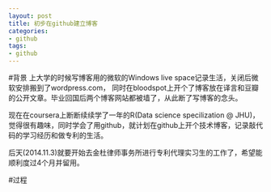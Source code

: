 ```yaml
---
layout: post
title: 初步在github建立博客
categories:
- github
tags:
- github
---
```



#背景
上大学的时候写博客用的微软的Windows live space记录生活，关闭后微软安排搬到了wordpress.com， 同时在bloodspot上开个了博客放在译言和豆瓣的公开文章。毕业回国后两个博客网站都被墙了，从此断了写博客的念头。

现在在coursera上断断续续学了一年的R(Data science specilization @ JHU)，觉得很有趣味，同时学会了用github，就计划在github上开个技术博客，记录敲代码的学习经历和做专利的生活。

后天(2014.11.3)就要开始去金杜律师事务所进行专利代理实习生的工作了，希望能顺利度过4个月并留用。

#过程

